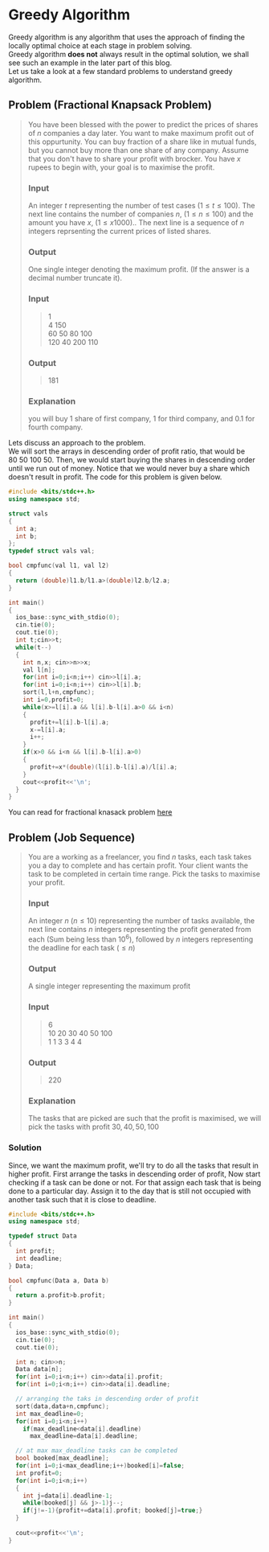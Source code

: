 # Greedy Algorithm
Greedy algorithm is any algorithm that uses the approach of finding the locally optimal choice at each stage in problem solving.    
Greedy algorithm **does not** always result in the optimal solution, we shall see such an example in the later part of this blog.    
Let us take a look at a few standard problems to understand greedy algorithm.    

## Problem (Fractional Knapsack Problem)
> You have been blessed with the power to predict the prices of shares of $n$ companies a day later. You want to make maximum profit out of this oppurtunity. You can buy fraction of a share like in mutual funds, but you cannot buy more than one share of any company. Assume that you don't have to share your profit with brocker. You have $x$ rupees to begin with, your goal is to maximise the profit.   
> ### Input   
> An integer $t$ representing the number of test cases $(1 \leq t \leq 100)$. The next line contains the number of companies $n$, $(1 \leq n \leq 100)$ and the amount you have $x$, $(1 \leq x 1000)$.. The next line is a sequence of $n$ integers reprsenting the current prices of listed shares.
> ### Output
> One single integer denoting the maximum profit. (If the answer is a decimal number truncate it).
> ### Input
>> 1   
>> 4 150   
>> 60 50 80 100   
>> 120 40 200 110   
> ### Output
>> 181
> ### Explanation
> you will buy $1$ share of first company, $1$ for third company, and $0.1$ for fourth company.      

Lets discuss an approach to the problem.   
We will sort the arrays in descending order of profit ratio, that would be $80\ 50\ 100\ 50$. Then, we would start buying the shares in descending order until we run out of money. Notice that we would never buy a share which doesn't result in profit. The code for this problem is given below.
``` c++
#include <bits/stdc++.h>
using namespace std;

struct vals
{
  int a;
  int b;
};
typedef struct vals val;

bool cmpfunc(val l1, val l2)
{
  return (double)l1.b/l1.a>(double)l2.b/l2.a;
}

int main()
{
  ios_base::sync_with_stdio(0);
  cin.tie(0);
  cout.tie(0);
  int t;cin>>t;
  while(t--)
  {
    int n,x; cin>>n>>x;
    val l[n];
    for(int i=0;i<n;i++) cin>>l[i].a;
    for(int i=0;i<n;i++) cin>>l[i].b;
    sort(l,l+n,cmpfunc);
    int i=0,profit=0;
    while(x>=l[i].a && l[i].b-l[i].a>0 && i<n)
    {
      profit+=l[i].b-l[i].a;
      x-=l[i].a;
      i++;
    }
    if(x>0 && i<n && l[i].b-l[i].a>0)
    {
      profit+=x*(double)(l[i].b-l[i].a)/l[i].a;
    }
    cout<<profit<<'\n';
  }
}
```
You can read for fractional knasack problem [here](https://www.geeksforgeeks.org/fractional-knapsack-problem/)

## Problem (Job Sequence)
> You are a working as a freelancer, you find $n$ tasks, each task takes you a day to complete and has certain profit. Your client wants the task to be completed in certain time range. Pick the tasks to maximise your profit.
> ### Input
> An integer $n\ (n \leq 10)$ representing the number of tasks available, the next line contains $n$ integers representing the profit generated from each (Sum being less than $10^6$), followed by $n$ integers representing the deadline for each task $(\leq n)$  
> ### Output
> A single integer representing the maximum profit
> ### Input
>> 6      
>> 10 20 30 40 50 100    
>> 1 1 3 3 4 4
> ### Output
>> 220    
> ### Explanation
> The tasks that are picked are such that the profit is maximised, we will pick the tasks with profit $30, \, 40,\, 50,\, 100$ 

### Solution
Since, we want the maximum profit, we'll try to do all the tasks that result in higher profit. First arrange the tasks in descending order of profit, Now start checking if a task can be done or not. For that assign each task that is being done to a particular day. Assign it to the day that is still not occupied with another task such that it is close to deadline.

``` c++
#include <bits/stdc++.h>
using namespace std;

typedef struct Data
{
  int profit;
  int deadline;
} Data;

bool cmpfunc(Data a, Data b)
{
  return a.profit>b.profit;
}

int main()
{
  ios_base::sync_with_stdio(0);
  cin.tie(0);
  cout.tie(0);

  int n; cin>>n;
  Data data[n];
  for(int i=0;i<n;i++) cin>>data[i].profit;
  for(int i=0;i<n;i++) cin>>data[i].deadline;

  // arranging the taks in descending order of profit
  sort(data,data+n,cmpfunc);   
  int max_deadline=0;
  for(int i=0;i<n;i++)
    if(max_deadline<data[i].deadline)
      max_deadline=data[i].deadline;

  // at max max_deadline tasks can be completed
  bool booked[max_deadline];
  for(int i=0;i<max_deadline;i++)booked[i]=false;
  int profit=0;
  for(int i=0;i<n;i++)
  {
    int j=data[i].deadline-1;
    while(booked[j] && j>-1)j--;
    if(j!=-1){profit+=data[i].profit; booked[j]=true;}
  }
  
  cout<<profit<<'\n';
}
```
